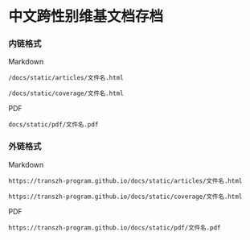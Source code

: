 # 中文跨性别维基文档存档

### 内链格式

Markdown

    /docs/static/articles/文件名.html
    
    /docs/static/coverage/文件名.html

PDF

    docs/static/pdf/文件名.pdf

### 外链格式

Markdown

    https://transzh-program.github.io/docs/static/articles/文件名.html
    
    https://transzh-program.github.io/docs/static/coverage/文件名.html

PDF

    https://transzh-program.github.io/docs/static/pdf/文件名.pdf
